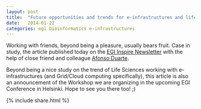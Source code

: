 ```yaml
---
layout: post
title:  "Future opportunities and trends for e-infrastructures and life sciences"
date:   2014-01-22
categories: egi bioinformatics e-infrastructures
---
```

Working with friends, beyond being a pleasure, usually bears fruit. Case in study, the article published today on the [EGI Inspire Newsletter](https://www.egi.eu/wp-content/uploads/2016/08/Inspired-issue-14.pdf) with the help of close friend and colleague [Afonso Duarte](https://sites.google.com/site/afonsomduarte/).

Beyond being a nice study on the trend of Life Sciences working with e-infrastructures (and Grid/Cloud computing specifically), this article is also an announcement of the Workshop we are organizing in the upcoming EGI Conference in Helsinki. Hope to see you there too! ;)

{% include  share.html %}
